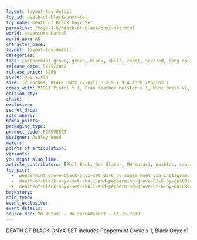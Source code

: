 ```yaml
---
layout: layout-toy-detail 
toy_id: death-of-black-onyx-set
toy_name: Death of Black Onyx Set
permalink: /toys-1-6/death-of-black-onyx-set.html
world: Adventure Kartel
world_abr: AK
character_base: 
layout: layout-toy-detail
categories: 
tags: [peppermint grove, green, black, skull, robot, severed, long coat, bothead, 2-pack, 2pack, two-pack, multiple, ROBOT KRIEGER]
release_date: 5/29/2017
release_price: $280 
scale: one sixth
size: 12 inches, BLACK ONYX (vinyl) 6 x 9 x 9.4 inch (approx.)
comes_with: M1911 Pistol x 1, Frau leather holster x 1, Mini Dress x1, Leggings x1, Oversized padded Jacket x1, Styled “Heels in sneakers, Peppermint Grove has a human left hand and a robot right hand.
edition_qty: 
chase: 
exclusive: 
secret_drop: 
sold_where: 
bamba_points: 
packaging_type: 
product_code: PGROVESET
designer: Ashley Wood
makers: 
points_of_articulation: 
variants: 
you_might_also_like: 
article_contributors: [Phil Back, Don Slater, MW Wutasi, dai88cc, saaaa_muel]
toy_pics:
  -  peppermint-grove-black-onyx-set_01-6_by_saaaa_muel_via_instagram.jpg
  -  death-of-black-onyx-set-skull-and-pepperming-grove-01-6-by-dai88cc.jpg
  -  death-of-black-onyx-set-skull-and-pepperming-grove-02-6-by-dai88cc.jpg
backstory: 
sale_type: 
event_exclusive: 
event_details: 
source_doc: MW Wutasi - 3A spreadsheet - 01-15-2019
---
```

DEATH OF BLACK ONYX SET includes Peppermint Grove x 1, Black Onyx x1